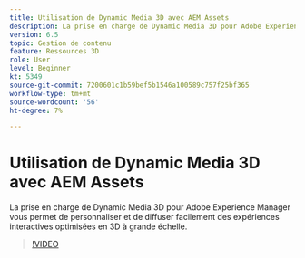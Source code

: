 ```yaml
---
title: Utilisation de Dynamic Media 3D avec AEM Assets
description: La prise en charge de Dynamic Media 3D pour Adobe Experience Manager vous permet de personnaliser et de diffuser facilement des expériences interactives optimisées en 3D à grande échelle.
version: 6.5
topic: Gestion de contenu
feature: Ressources 3D
role: User
level: Beginner
kt: 5349
source-git-commit: 7200601c1b59bef5b1546a100589c757f25bf365
workflow-type: tm+mt
source-wordcount: '56'
ht-degree: 7%

---
```



# Utilisation de Dynamic Media 3D avec AEM Assets

La prise en charge de Dynamic Media 3D pour Adobe Experience Manager vous permet de personnaliser et de diffuser facilement des expériences interactives optimisées en 3D à grande échelle.

>[!VIDEO](https://video.tv.adobe.com/v/35156/?quality=12&learn=on)
